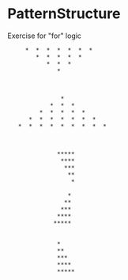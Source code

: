# PatternStructure
Exercise for "for" logic


         *  *  *  *  *  *  *
            *  *  *  *  *
               *  *  *
                  *
                  
                  

                   * 
                *  *  * 
             *  *  *  *  * 
          *  *  *  *  *  *  * 
       *  *  *  *  *  *  *  *  * 
     
     

                  *****
                   ****
                    ***
                     **
                      *
                    
                     *
                    **
                   ***
                  ****
                 *****
                 
                 
                  *
                  **
                  ***
                  ****
                  *****
